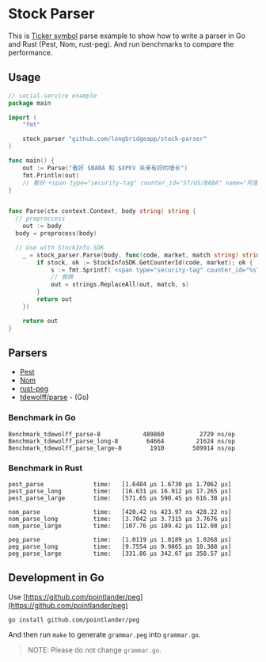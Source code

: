 # Stock Parser

This is [Ticker symbol](https://en.wikipedia.org/wiki/Ticker_symbol) parse example to show how to write a parser in Go and Rust (Pest, Nom, rust-peg).
And run benchmarks to compare the performance.

## Usage

```go
// social-service example
package main

import (
	"fmt"

	stock_parser "github.com/longbridgeapp/stock-parser"
)

func main() {
	out := Parse("看好 $BABA 和 $XPEV 未来有好的增长")
	fmt.Println(out)
	// 看好 <span type="security-tag" counter_id="ST/US/BABA" name="阿里巴巴">$阿里巴巴.US</span> 和 <span type="security-tag" counter_id="ST/US/XPEV" name="小鹏汽车">$X小鹏汽车.US</span> 未来有好的增长
}


func Parse(ctx context.Context, body string) string {
  // preproccess
	out := body
  body = preprocess(body)

  // Use with StockInfo SDK
	_ = stock_parser.Parse(body, func(code, market, match string) string {
		if stock, ok := StockInfoSDK.GetCounterId(code, market); ok {
			s := fmt.Sprintf(`<span type="security-tag" counter_id="%s" name="%s">$%s.%s</span>`, stock.CounterId, stock.Name, stock.Name, stock.Market)
			// 替换
			out = strings.ReplaceAll(out, match, s)
		}
		return out
	})

	return out
}
```

## Parsers

- [Pest](https://pest.rs)
- [Nom](https://github.com/rust-bakery/nom)
- [rust-peg](https://github.com/kevinmehall/rust-peg)
- [tdewolff/parse](github.com/tdewolff/parse) - (Go)

### Benchmark in Go

```
Benchmark_tdewolff_parse-8         	  489860	      2729 ns/op
Benchmark_tdewolff_parse_long-8    	   64664	     21624 ns/op
Benchmark_tdewolff_parse_large-8   	    1910	    589914 ns/op
```

### Benchmark in Rust

```
pest_parse              time:   [1.6484 µs 1.6730 µs 1.7062 µs]
pest_parse_long         time:   [16.631 µs 16.912 µs 17.265 µs]
pest_parse_large        time:   [571.65 µs 590.45 µs 616.38 µs]

nom_parse               time:   [420.42 ns 423.97 ns 428.22 ns]
nom_parse_long          time:   [3.7042 µs 3.7315 µs 3.7676 µs]
nom_parse_large         time:   [107.76 µs 109.42 µs 112.08 µs]

peg_parse               time:   [1.0119 µs 1.0189 µs 1.0268 µs]
peg_parse_long          time:   [9.7554 µs 9.9865 µs 10.388 µs]
peg_parse_large         time:   [331.86 µs 342.67 µs 358.57 µs]
```

## Development in Go

Use [https://github.com/pointlander/peg](https://github.com/pointlander/peg)

```
go install github.com/pointlander/peg
```

And then run `make` to generate `grammar.peg` into `grammar.go`.

> NOTE: Please do not change `grammar.go`.

